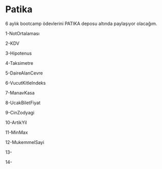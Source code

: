 # Patika

6 aylık bootcamp ödevlerini PATIKA deposu altında paylaşıyor olacağım.



1-NotOrtalaması



2-KDV



3-Hipotenus



4-Taksimetre



5-DaireAlanCevre



6-VucutKitleIndeks



7-ManavKasa



8-UcakBiletFiyat



9-CinZodyagi



10-ArtikYil



11-MinMax



12-MukemmelSayi



13-



14-

